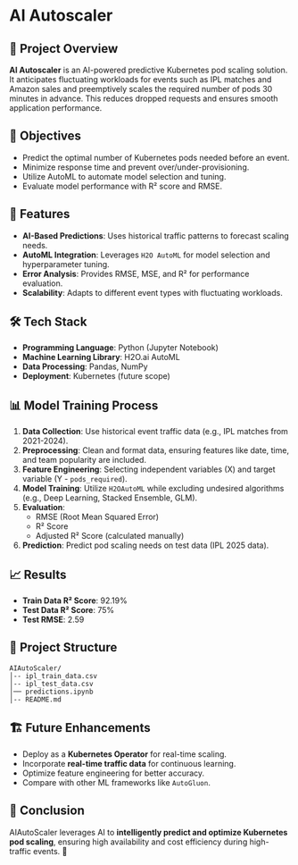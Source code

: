 # AI Autoscaler

## 📌 Project Overview
**AI Autoscaler** is an AI-powered predictive Kubernetes pod scaling solution. It anticipates fluctuating workloads for events such as IPL matches and Amazon sales and preemptively scales the required number of pods 30 minutes in advance. This reduces dropped requests and ensures smooth application performance.

## 🎯 Objectives
- Predict the optimal number of Kubernetes pods needed before an event.
- Minimize response time and prevent over/under-provisioning.
- Utilize AutoML to automate model selection and tuning.
- Evaluate model performance with R² score and RMSE.

## 🚀 Features
- **AI-Based Predictions**: Uses historical traffic patterns to forecast scaling needs.
- **AutoML Integration**: Leverages `H2O AutoML` for model selection and hyperparameter tuning.
- **Error Analysis**: Provides RMSE, MSE, and R² for performance evaluation.
- **Scalability**: Adapts to different event types with fluctuating workloads.

## 🛠️ Tech Stack
- **Programming Language**: Python (Jupyter Notebook)
- **Machine Learning Library**: H2O.ai AutoML
- **Data Processing**: Pandas, NumPy
- **Deployment**: Kubernetes (future scope)

## 📊 Model Training Process
1. **Data Collection**: Use historical event traffic data (e.g., IPL matches from 2021-2024).
2. **Preprocessing**: Clean and format data, ensuring features like date, time, and team popularity are included.
3. **Feature Engineering**: Selecting independent variables (X) and target variable (Y - `pods_required`).
4. **Model Training**: Utilize `H2OAutoML` while excluding undesired algorithms (e.g., Deep Learning, Stacked Ensemble, GLM).
5. **Evaluation**:
   - RMSE (Root Mean Squared Error)
   - R² Score
   - Adjusted R² Score (calculated manually)
6. **Prediction**: Predict pod scaling needs on test data (IPL 2025 data).

## 📈 Results
- **Train Data R² Score**: 92.19%
- **Test Data R² Score**: 75%
- **Test RMSE**: 2.59

## 📂 Project Structure
```
AIAutoScaler/
│-- ipl_train_data.csv
│-- ipl_test_data.csv
│── predictions.ipynb
│-- README.md
```

## 🏗️ Future Enhancements
- Deploy as a **Kubernetes Operator** for real-time scaling.
- Incorporate **real-time traffic data** for continuous learning.
- Optimize feature engineering for better accuracy.
- Compare with other ML frameworks like `AutoGluon`.

## 🏁 Conclusion
AIAutoScaler leverages AI to **intelligently predict and optimize Kubernetes pod scaling**, ensuring high availability and cost efficiency during high-traffic events. 🚀

